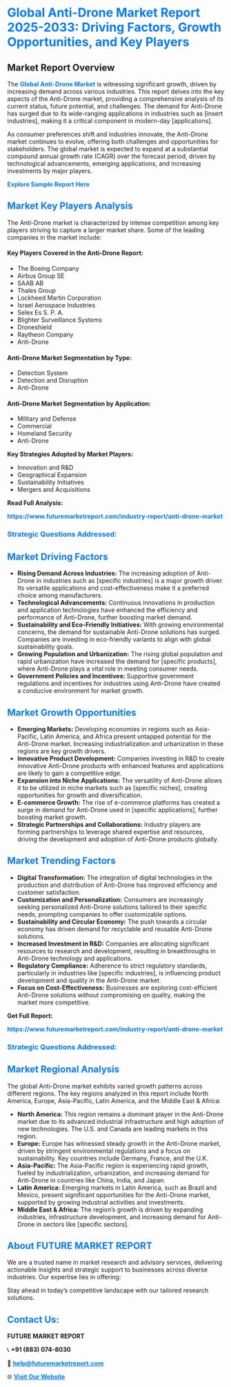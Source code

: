 <h1 style="color: #007BFF;">Global Anti-Drone Market Report 2025-2033: Driving Factors, Growth Opportunities, and Key Players</h1>

<section id="overview">
<h2>Market Report Overview</h2>
<p>The <a href="https://www.futuremarketreport.com/industry-report/anti-drone-market" style="color: #007BFF; text-decoration: none;"><strong>Global Anti-Drone Market</strong></a> is witnessing significant growth, driven by increasing demand across various industries. This report delves into the key aspects of the Anti-Drone market, providing a comprehensive analysis of its current status, future potential, and challenges. The demand for Anti-Drone has surged due to its wide-ranging applications in industries such as [insert industries], making it a critical component in modern-day [applications].</p>
<p>As consumer preferences shift and industries innovate, the Anti-Drone market continues to evolve, offering both challenges and opportunities for stakeholders. The global market is expected to expand at a substantial compound annual growth rate (CAGR) over the forecast period, driven by technological advancements, emerging applications, and increasing investments by major players.</p>
</section>

<section id="overview">
<p><a href="https://www.futuremarketreport.com/request-sample/reportId=100440" style="color: #007BFF; text-decoration: none;"><strong>Explore Sample Report Here</strong></a></p>
</section>

<section id="key-players">
<h2 style="color: #007BFF;">Market Key Players Analysis</h2>
<p>The Anti-Drone market is characterized by intense competition among key players striving to capture a larger market share. Some of the leading companies in the market include:</p>
<h4>Key Players Covered in the Anti-Drone Report:</h4>
<ul><li>The Boeing Company</li><li>Airbus Group SE</li><li>SAAB AB</li><li>Thales Group</li><li>Lockheed Martin Corporation</li><li>Israel Aerospace Industries</li><li>Selex Es S. P. A.</li><li>Blighter Surveillance Systems</li><li>Droneshield</li><li>Raytheon Company</li><li>Anti-Drone</li></ul>
<h4>Anti-Drone Market Segmentation by Type:</h4>
<ul><li>Detection System</li><li>Detection and Disruption</li><li>Anti-Drone</li></ul>

<h4>Anti-Drone Market Segmentation by Application:</h4>
<ul><li>Military and Defense</li><li>Commercial</li><li>Homeland Security</li><li>Anti-Drone</li></ul>
<p><strong>Key Strategies Adopted by Market Players:</strong></p>
<ul>
<li>Innovation and R&D</li>
<li>Geographical Expansion</li>
<li>Sustainability Initiatives</li>
<li>Mergers and Acquisitions</li>
</ul>
</section>

<section>
<p><strong>Read Full Analysis: </strong></p><a href="https://www.futuremarketreport.com/industry-report/anti-drone-market" style="color: #007BFF; text-decoration: none;"><strong>https://www.futuremarketreport.com/industry-report/anti-drone-market</strong></a>
<h3 style="color: #007BFF;">Strategic Questions Addressed:</h3>
</section>

<section id="driving-factors">
<h2 style="color: #007BFF;">Market Driving Factors</h2>
<ul>
<li><strong>Rising Demand Across Industries:</strong> The increasing adoption of Anti-Drone in industries such as [specific industries] is a major growth driver. Its versatile applications and cost-effectiveness make it a preferred choice among manufacturers.</li>
<li><strong>Technological Advancements:</strong> Continuous innovations in production and application technologies have enhanced the efficiency and performance of Anti-Drone, further boosting market demand.</li>
<li><strong>Sustainability and Eco-Friendly Initiatives:</strong> With growing environmental concerns, the demand for sustainable Anti-Drone solutions has surged. Companies are investing in eco-friendly variants to align with global sustainability goals.</li>
<li><strong>Growing Population and Urbanization:</strong> The rising global population and rapid urbanization have increased the demand for [specific products], where Anti-Drone plays a vital role in meeting consumer needs.</li>
<li><strong>Government Policies and Incentives:</strong> Supportive government regulations and incentives for industries using Anti-Drone have created a conducive environment for market growth.</li>
</ul>
</section>

<section id="growth-opportunities">
<h2 style="color: #007BFF;">Market Growth Opportunities</h2>
<ul>
<li><strong>Emerging Markets:</strong> Developing economies in regions such as Asia-Pacific, Latin America, and Africa present untapped potential for the Anti-Drone market. Increasing industrialization and urbanization in these regions are key growth drivers.</li>
<li><strong>Innovative Product Development:</strong> Companies investing in R&D to create innovative Anti-Drone products with enhanced features and applications are likely to gain a competitive edge.</li>
<li><strong>Expansion into Niche Applications:</strong> The versatility of Anti-Drone allows it to be utilized in niche markets such as [specific niches], creating opportunities for growth and diversification.</li>
<li><strong>E-commerce Growth:</strong> The rise of e-commerce platforms has created a surge in demand for Anti-Drone used in [specific applications], further boosting market growth.</li>
<li><strong>Strategic Partnerships and Collaborations:</strong> Industry players are forming partnerships to leverage shared expertise and resources, driving the development and adoption of Anti-Drone products globally.</li>
</ul>
</section>

<section id="trending-factors">
<h2 style="color: #007BFF;">Market Trending Factors</h2>
<ul>
<li><strong>Digital Transformation:</strong> The integration of digital technologies in the production and distribution of Anti-Drone has improved efficiency and customer satisfaction.</li>
<li><strong>Customization and Personalization:</strong> Consumers are increasingly seeking personalized Anti-Drone solutions tailored to their specific needs, prompting companies to offer customizable options.</li>
<li><strong>Sustainability and Circular Economy:</strong> The push towards a circular economy has driven demand for recyclable and reusable Anti-Drone solutions.</li>
<li><strong>Increased Investment in R&D:</strong> Companies are allocating significant resources to research and development, resulting in breakthroughs in Anti-Drone technology and applications.</li>
<li><strong>Regulatory Compliance:</strong> Adherence to strict regulatory standards, particularly in industries like [specific industries], is influencing product development and quality in the Anti-Drone market.</li>
<li><strong>Focus on Cost-Effectiveness:</strong> Businesses are exploring cost-efficient Anti-Drone solutions without compromising on quality, making the market more competitive.</li>
</ul>
</section>

<section>
<p><strong>Get Full Report: </strong></p><a href="https://www.futuremarketreport.com/industry-report/anti-drone-market" style="color: #007BFF; text-decoration: none;"><strong>https://www.futuremarketreport.com/industry-report/anti-drone-market</strong></a>
<h3 style="color: #007BFF;">Strategic Questions Addressed:</h3>
</section>


<section id="regional-analysis">
<h2 style="color: #007BFF;">Market Regional Analysis</h2>
<p>The global Anti-Drone market exhibits varied growth patterns across different regions. The key regions analyzed in this report include North America, Europe, Asia-Pacific, Latin America, and the Middle East & Africa:</p>
<ul>
<li><strong>North America:</strong> This region remains a dominant player in the Anti-Drone market due to its advanced industrial infrastructure and high adoption of new technologies. The U.S. and Canada are leading markets in this region.</li>
<li><strong>Europe:</strong> Europe has witnessed steady growth in the Anti-Drone market, driven by stringent environmental regulations and a focus on sustainability. Key countries include Germany, France, and the U.K.</li>
<li><strong>Asia-Pacific:</strong> The Asia-Pacific region is experiencing rapid growth, fueled by industrialization, urbanization, and increasing demand for Anti-Drone in countries like China, India, and Japan.</li>
<li><strong>Latin America:</strong> Emerging markets in Latin America, such as Brazil and Mexico, present significant opportunities for the Anti-Drone market, supported by growing industrial activities and investments.</li>
<li><strong>Middle East & Africa:</strong> The region’s growth is driven by expanding industries, infrastructure development, and increasing demand for Anti-Drone in sectors like [specific sectors].</li>
</ul>
</section>

<footer>
<h2 style="color: #007BFF;">About FUTURE MARKET REPORT</h2>
<p>We are a trusted name in market research and advisory services, delivering actionable insights and strategic support to businesses across diverse industries. Our expertise lies in offering:</p>

<p>Stay ahead in today’s competitive landscape with our tailored research solutions.</p>

<h2 style="color: #007BFF;">Contact Us:</h2>
<p><strong>FUTURE MARKET REPORT</strong></p>
<p>📞 <strong>+91 (883) 074-8030</strong></p>
<p>📧 <strong><a href="mailto:help@futuremarketreport.com" style="color: #007BFF;">help@futuremarketreport.com</a></strong></p>
<p>🌐 <strong><a href="https://www.futuremarketreport.com/" style="color: #007BFF;">Visit Our Website</a></strong></p>
</footer>
